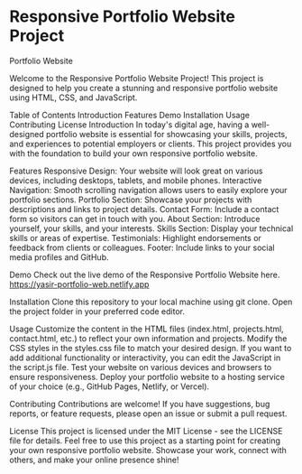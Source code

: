 
# Responsive Portfolio Website Project
Portfolio Website

Welcome to the Responsive Portfolio Website Project! This project is designed to help you create a stunning and responsive portfolio website using HTML, CSS, and JavaScript.

Table of Contents
Introduction
Features
Demo
Installation
Usage
Contributing
License
Introduction
In today's digital age, having a well-designed portfolio website is essential for showcasing your skills, projects, and experiences to potential employers or clients. This project provides you with the foundation to build your own responsive portfolio website.

Features
Responsive Design: Your website will look great on various devices, including desktops, tablets, and mobile phones.
Interactive Navigation: Smooth scrolling navigation allows users to easily explore your portfolio sections.
Portfolio Section: Showcase your projects with descriptions and links to project details.
Contact Form: Include a contact form so visitors can get in touch with you.
About Section: Introduce yourself, your skills, and your interests.
Skills Section: Display your technical skills or areas of expertise.
Testimonials: Highlight endorsements or feedback from clients or colleagues.
Footer: Include links to your social media profiles and GitHub.

Demo
Check out the live demo of the Responsive Portfolio Website here.
https://yasir-portfolio-web.netlify.app



Installation
Clone this repository to your local machine using git clone.
Open the project folder in your preferred code editor.

Usage
Customize the content in the HTML files (index.html, projects.html, contact.html, etc.) to reflect your own information and projects.
Modify the CSS styles in the styles.css file to match your desired design.
If you want to add additional functionality or interactivity, you can edit the JavaScript in the script.js file.
Test your website on various devices and browsers to ensure responsiveness.
Deploy your portfolio website to a hosting service of your choice (e.g., GitHub Pages, Netlify, or Vercel).

Contributing
Contributions are welcome! If you have suggestions, bug reports, or feature requests, please open an issue or submit a pull request.

License
This project is licensed under the MIT License - see the LICENSE file for details.
Feel free to use this project as a starting point for creating your own responsive portfolio website. Showcase your work, connect with others, and make your online presence shine!
